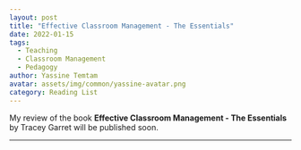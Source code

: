 ```yaml
---
layout: post
title: "Effective Classroom Management - The Essentials"
date: 2022-01-15
tags:
  - Teaching
  - Classroom Management
  - Pedagogy
author: Yassine Temtam
avatar: assets/img/common/yassine-avatar.png
category: Reading List
---
```


My review of the book **Effective Classroom Management - The Essentials** by Tracey Garret will be published soon. 

---
